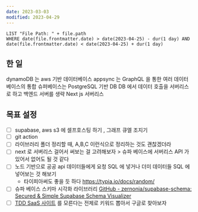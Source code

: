 ```yaml
---
date: 2023-03-03
modified: 2023-04-29
---
```


```dataview
LIST "File Path: " + file.path
WHERE date(file.frontmatter.date) > date(2023-04-25) - dur(1 day) AND date(file.frontmatter.date) < date(2023-04-25) + dur(1 day)
```

## 한 일

dynamoDB 는 aws 기반 데이터베이스
appsync 는 GraphQL 을 통한 여러 데이터 베이스의 통합
슈퍼베이스는 PostgreSQL 기반 DB
DB 에서 데이터 호출을 서버리스로 하고 백엔드 서버를 생략
Next js 서버리스

## 목표 설정

- [ ] supabase, aws s3 에 셀프호스팅 하기 , 그래프 큐엘 조지기
- [ ] git action
- [ ] 라이브러리 폴더 정리할 때, A,B,C 이런식으로 정리하는 것도 괜찮겠더라
- [ ] next 로 서버리스 걸어서 써보는 걸 고려해보자 > 슈파 베이스에 서버리스 API 가 있어서 없어도 될 것 같다
- [ ] 노드 기반으로 공공 api 데이터들에게 요청 SQL 에 넣거나 더미 데이터들 SQL 에 넣어보는 것 해보기
  - 타이피아써도 좋을 듯 하다 https://typia.io/docs/random/
- [ ] 슈파 베이스 스키마 시각화 라이브러리 [GitHub - zernonia/supabase-schema: Secured & Simple Supabase Schema Visualizer](https://github.com/zernonia/supabase-schema)
- [ ] [TDD SaaS 사이트](../../../site/develop/TDD%20SaaS%20사이트) 를 모른다는 전제로 키워드 뽑아서 구글로 찾아보자
